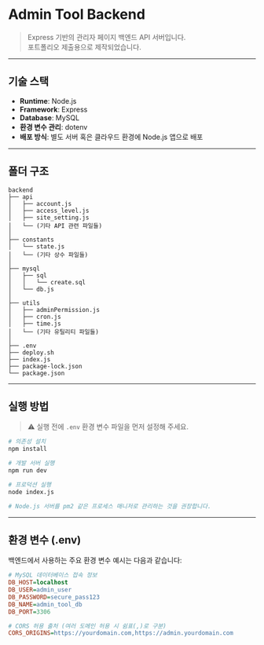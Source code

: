 # Admin Tool Backend

> Express 기반의 관리자 페이지 백엔드 API 서버입니다.  
> 포트폴리오 제출용으로 제작되었습니다.

---

## 기술 스택

- **Runtime**: Node.js
- **Framework**: Express
- **Database**: MySQL
- **환경 변수 관리**: dotenv
- **배포 방식**: 별도 서버 혹은 클라우드 환경에 Node.js 앱으로 배포

---

## 폴더 구조

```
backend
├── api
│   ├── account.js
│   ├── access_level.js
│   ├── site_setting.js
│   └── (기타 API 관련 파일들)
│
├── constants
│   └── state.js
│   └── (기타 상수 파일들)
│
├── mysql
│   ├── sql
│   │   └── create.sql
│   └── db.js
│
├── utils
│   ├── adminPermission.js
│   ├── cron.js
│   ├── time.js
│   └── (기타 유틸리티 파일들)
│
├── .env
├── deploy.sh
├── index.js
├── package-lock.json
└── package.json
```


---

## 실행 방법
> ⚠️ 실행 전에 `.env` 환경 변수 파일을 먼저 설정해 주세요.
```bash
# 의존성 설치
npm install

# 개발 서버 실행
npm run dev

# 프로덕션 실행
node index.js

# Node.js 서버를 pm2 같은 프로세스 매니저로 관리하는 것을 권장합니다.
```

---

## 환경 변수 (.env)

백엔드에서 사용하는 주요 환경 변수 예시는 다음과 같습니다:

```ini
# MySQL 데이터베이스 접속 정보
DB_HOST=localhost         
DB_USER=admin_user          
DB_PASSWORD=secure_pass123 
DB_NAME=admin_tool_db    
DB_PORT=3306                

# CORS 허용 출처 (여러 도메인 허용 시 쉼표(,)로 구분)
CORS_ORIGINS=https://yourdomain.com,https://admin.yourdomain.com
```
